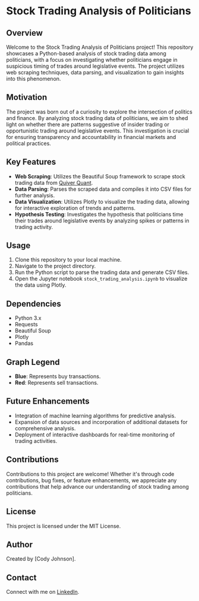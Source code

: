 # Stock Trading Analysis of Politicians

## Overview

Welcome to the Stock Trading Analysis of Politicians project! This repository showcases a Python-based analysis of stock trading data among politicians, with a focus on investigating whether politicians engage in suspicious timing of trades around legislative events. The project utilizes web scraping techniques, data parsing, and visualization to gain insights into this phenomenon.

## Motivation

The project was born out of a curiosity to explore the intersection of politics and finance. By analyzing stock trading data of politicians, we aim to shed light on whether there are patterns suggestive of insider trading or opportunistic trading around legislative events. This investigation is crucial for ensuring transparency and accountability in financial markets and political practices.

## Key Features

- **Web Scraping**: Utilizes the Beautiful Soup framework to scrape stock trading data from [Quiver Quant](https://www.quiverquant.com/congresstrading).
- **Data Parsing**: Parses the scraped data and compiles it into CSV files for further analysis.
- **Data Visualization**: Utilizes Plotly to visualize the trading data, allowing for interactive exploration of trends and patterns.
- **Hypothesis Testing**: Investigates the hypothesis that politicians time their trades around legislative events by analyzing spikes or patterns in trading activity.

## Usage

1. Clone this repository to your local machine.
2. Navigate to the project directory.
3. Run the Python script to parse the trading data and generate CSV files.
4. Open the Jupyter notebook `stock_trading_analysis.ipynb` to visualize the data using Plotly.

## Dependencies

- Python 3.x
- Requests
- Beautiful Soup
- Plotly
- Pandas

## Graph Legend

- **Blue**: Represents buy transactions.
- **Red**: Represents sell transactions.

## Future Enhancements

- Integration of machine learning algorithms for predictive analysis.
- Expansion of data sources and incorporation of additional datasets for comprehensive analysis.
- Deployment of interactive dashboards for real-time monitoring of trading activities.

## Contributions

Contributions to this project are welcome! Whether it's through code contributions, bug fixes, or feature enhancements, we appreciate any contributions that help advance our understanding of stock trading among politicians.

## License

This project is licensed under the MIT License.

## Author

Created by [Cody Johnson].

## Contact

Connect with me on [LinkedIn](https://www.linkedin.com/in/cody-johnson-92460b124/).
